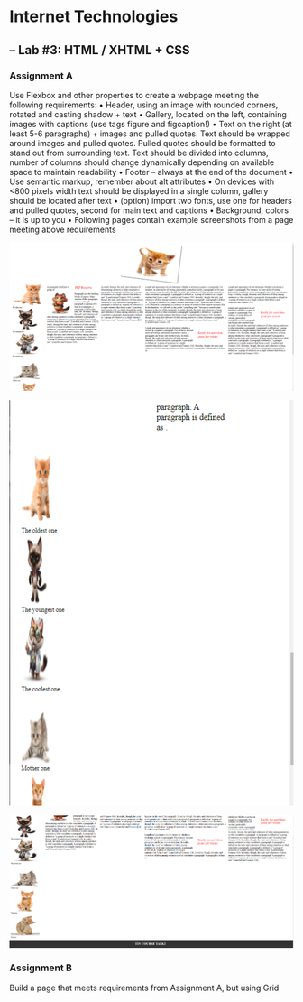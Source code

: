 # Internet Technologies
## – Lab #3: HTML / XHTML + CSS
### Assignment A
Use Flexbox and other properties to create a webpage meeting the following requirements:
•	Header, using an image with rounded corners, rotated and casting shadow + text
•	Gallery, located on the left, containing images with captions (use tags figure and figcaption!)
•	Text on the right (at least 5-6 paragraphs) + images and pulled quotes. Text should be wrapped around images and pulled quotes. Pulled quotes should be formatted to stand out from surrounding text. Text should be divided into columns, number of columns should change dynamically depending on available space to maintain readability
•	Footer – always at the end of the document
•	Use semantic markup, remember about alt attributes
•	On devices with <800 pixels width text should be displayed in a single column, gallery should be located after text
•	(option) import two fonts, use one for headers and pulled quotes, second for main text and captions
•	Background, colors – it is up to you
•	Following pages contain example screenshots from a page meeting above requirements

![Task2](Assets/taska_body.PNG)

![Task2](Assets/max_width.PNG)

![Task2](Assets/footer.PNG)



### Assignment B
Build a page that meets requirements from Assignment A, but using Grid
